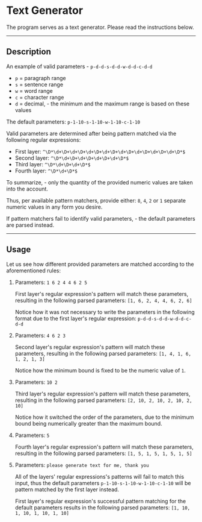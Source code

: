 # Text Generator

The program serves as a text generator. Please read the instructions below.

---

## Description

An example of valid parameters - `p-d-d-s-d-d-w-d-d-c-d-d`

- `p` = paragraph range
- `s` = sentence range
- `w` = word range
- `c` = character range
- `d` = decimal, - the minimum and the maximum range is based on these values

The default parameters: `p-1-10-s-1-10-w-1-10-c-1-10`

Valid parameters are determined after being pattern matched via the following regular expressions:

- First layer: `^\D*\d+\D+\d+\D+\d+\D+\d+\D+\d+\D+\d+\D+\d+\D+\d+\D*$`
- Second layer: `^\D*\d+\D+\d+\D+\d+\D+\d+\D*$`
- Third layer: `^\D*\d+\D+\d+\D*$`
- Fourth layer: `^\D*\d+\D*$`

To summarize, - only the quantity of the provided numeric values are taken into the account.

Thus, per available pattern matchers, provide either: `8`, `4`, `2` or `1` separate numeric values in any form you desire.

If pattern matchers fail to identify valid parameters, - the default parameters are parsed instead.

---

## Usage

Let us see how different provided parameters are matched according to the aforementioned rules:

1. Parameters: `1 6 2 4 4 6 2 5`

    First layer's regular expression's pattern will match these parameters, resulting in the following parsed parameters: `[1, 6, 2, 4, 4, 6, 2, 6]`

    Notice how it was not necessary to write the parameters in the following format due to the first layer's regular expression: `p-d-d-s-d-d-w-d-d-c-d-d`

2. Parameters: `4 6 2 3`

    Second layer's regular expression's pattern will match these parameters, resulting in the following parsed parameters: `[1, 4, 1, 6, 1, 2, 1, 3]`

    Notice how the minimum bound is fixed to be the numeric value of `1`.

3. Parameters: `10 2`

    Third layer's regular expression's pattern will match these parameters, resulting in the following parsed parameters: `[2, 10, 2, 10, 2, 10, 2, 10]`

    Notice how it switched the order of the parameters, due to the minimum bound being numerically greater than the maximum bound.

4. Parameters: `5`

    Fourth layer's regular expression's pattern will match these parameters, resulting in the following parsed parameters: `[1, 5, 1, 5, 1, 5, 1, 5]`

5. Parameters: `please generate text for me, thank you`

    All of the layers' regular expressions's patterns will fail to match this input, thus the default parameters `p-1-10-s-1-10-w-1-10-c-1-10` will be pattern matched by the first layer instead.

    First layer's regular expression's successful pattern matching for the default parameters results in the following parsed parameters: `[1, 10, 1, 10, 1, 10, 1, 10]`
